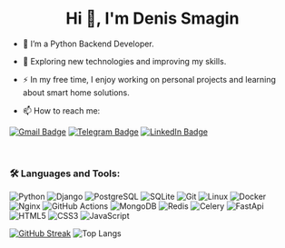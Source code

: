 <h1 align="center">Hi 👋, I'm Denis Smagin</h1>

-	:telescope: I’m a Python Backend Developer.
  
-	:seedling: Exploring new technologies and improving my skills.
  
-	:zap: In my free time, I enjoy working on personal projects and learning about smart home solutions.
  
- :mailbox: How to reach me:
  
[![Gmail Badge](https://img.shields.io/badge/Gmail-D14836?style=for-the-badge&logo=gmail&logoColor=white)](mailto:denis.smagin.1988@gmail.com)
[![Telegram Badge](https://img.shields.io/badge/Telegram-2CA5E0?style=for-the-badge&logo=telegram&logoColor=white)](https://t.me/smintank/)
[![LinkedIn Badge](https://img.shields.io/badge/LinkedIn-blue?style=for-the-badge&logo=linkedin&logoColor=white)](https://www.linkedin.com/in/denis-smagin-py/)

<br>

### :hammer_and_wrench: Languages and Tools:
![Python](https://img.shields.io/badge/python-blue?style=for-the-badge&logo=python&logoColor=ffdd54)
![Django](https://img.shields.io/badge/Django-092E20?style=for-the-badge&logo=django&logoColor=green)
![PostgreSQL](https://img.shields.io/badge/postgresql-0064a5?style=for-the-badge&logo=postgresql&logoColor=white)
![SQLite](https://img.shields.io/badge/SQLite-blue?logo=sqlite&style=for-the-badge&logoColor=white)
![Git](https://img.shields.io/badge/git-gray?logo=git&style=for-the-badge)
![Linux](https://img.shields.io/badge/Linux-FCC624?style=for-the-badge&logo=linux&logoColor=black)
![Docker](https://img.shields.io/badge/Docker-gray?style=for-the-badge&logo=docker&logoColor=white)
![Nginx](https://img.shields.io/badge/Nginx-009539?style=for-the-badge&logo=nginx&logoColor=white)
![GitHub Actions](https://img.shields.io/badge/github%20actions-%232671E5.svg?style=for-the-badge&logo=githubactions&logoColor=white)
![MongoDB](https://img.shields.io/badge/-MongoDB-13aa52?style=for-the-badge&logo=mongodb&logoColor=white)
![Redis](https://img.shields.io/badge/Redis-DC382D?style=for-the-badge&logo=redis&logoColor=white)
![Celery](https://img.shields.io/static/v1?style=for-the-badge&message=Celery&color=37814A&logo=Celery&logoColor=FFFFFF&label)
![FastApi](https://img.shields.io/badge/FastAPI-005571?style=for-the-badge&logo=fastapi)
![HTML5](https://img.shields.io/badge/HTML5-E34F26?style=for-the-badge&logo=HTML5&logoColor=white)
![CSS3](https://img.shields.io/badge/CSS3-1572B6?style=for-the-badge&logo=css3&logoColor=white)
![JavaScript](https://img.shields.io/badge/JavaScript-F7DF1E?style=for-the-badge&logo=javascript&logoColor=black)

[![GitHub Streak](https://github-readme-streak-stats.herokuapp.com?user=smintank&theme=shadow-green&hide_border=true&date_format=j%20M%5B%20Y%5D&mode=weekly&exclude_days=Sun%2CSat&card_height=170)](https://git.io/streak-stats)
![Top Langs](https://github-readme-stats.vercel.app/api/top-langs/?username=smintank&hide_progress=true&langs_count=10)
